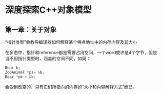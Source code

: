 # 深度探索C++对象模型

##  第一章：关于对象

  “指针类型”会教导编译器如何解释某个特点地址中的内存内容及其大小 

在多态中，指针和reference都是需要占用空间，一个word或许是4个字节，但是当不用指针类型时，涵盖的空间不同，如同：

```C++
Bear b;
ZooAnimal *pz= &b;
Bear *pb = &b;
```

会受到改变的，只有它们所指向的内存的“大小和内容解释方式”而已。
